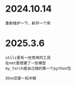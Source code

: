 # 2024.10.14
    重新维护一下，新开一个库

# 2025.3.6
    utils里有一些常用的工具
    在net里搭建了一些模型
    my_torch是自己搞的第一个python包
    
    对nn还是一知半解